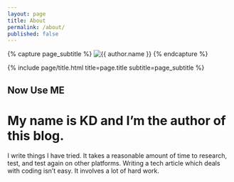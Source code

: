 ```yaml
---
layout: page
title: About
permalink: /about/
published: false
---
```


<div class="page" markdown="1">

{% capture page_subtitle %}
<img
    class="me"
    alt="{{ author.name }}"
    src="{{ site.author.photo | relative_url }}"
    srcset="{{ site.author.photo2x | relative_url }} 2x"
/>
{% endcapture %}

{% include page/title.html title=page.title subtitle=page_subtitle %}

## Now Use ME

# My name is KD and I’m the author of this blog.

I write things I have tried. It takes a reasonable amount of time to research, test, and test again on other platforms. Writing a tech article which deals with coding isn’t easy. It involves a lot of hard work.




</div>
